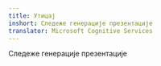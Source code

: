 ```yaml
---
title: Утицај
inshort: Следеже генерације презентације
translator: Microsoft Cognitive Services
---
```


Следеже генерације презентације


